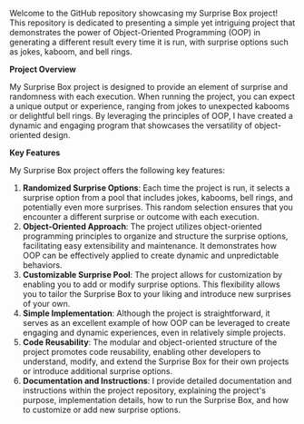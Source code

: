 Welcome to the GitHub repository showcasing my Surprise Box project! This repository is dedicated to presenting a simple yet intriguing project that demonstrates the power of Object-Oriented Programming (OOP) in generating a different result every time it is run, with surprise options such as jokes, kaboom, and bell rings.

**Project Overview**

My Surprise Box project is designed to provide an element of surprise and randomness with each execution. When running the project, you can expect a unique output or experience, ranging from jokes to unexpected kabooms or delightful bell rings. By leveraging the principles of OOP, I have created a dynamic and engaging program that showcases the versatility of object-oriented design.

**Key Features**

My Surprise Box project offers the following key features:

1. **Randomized Surprise Options**: Each time the project is run, it selects a surprise option from a pool that includes jokes, kabooms, bell rings, and potentially even more surprises. This random selection ensures that you encounter a different surprise or outcome with each execution.
2. **Object-Oriented Approach**: The project utilizes object-oriented programming principles to organize and structure the surprise options, facilitating easy extensibility and maintenance. It demonstrates how OOP can be effectively applied to create dynamic and unpredictable behaviors.
3. **Customizable Surprise Pool**: The project allows for customization by enabling you to add or modify surprise options. This flexibility allows you to tailor the Surprise Box to your liking and introduce new surprises of your own.
4. **Simple Implementation**: Although the project is straightforward, it serves as an excellent example of how OOP can be leveraged to create engaging and dynamic experiences, even in relatively simple projects.
5. **Code Reusability**: The modular and object-oriented structure of the project promotes code reusability, enabling other developers to understand, modify, and extend the Surprise Box for their own projects or introduce additional surprise options.
6. **Documentation and Instructions**: I provide detailed documentation and instructions within the project repository, explaining the project's purpose, implementation details, how to run the Surprise Box, and how to customize or add new surprise options.
